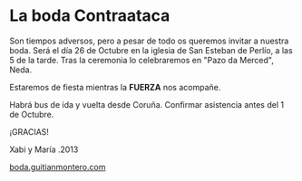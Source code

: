 # La boda Contraataca

Son tiempos adversos, pero a pesar de todo os queremos invitar a nuestra boda. Será el día 26 de Octubre en la iglesia de San Esteban de Perlío, a las 5 de la tarde.
Tras la ceremonia lo celebraremos en "Pazo da Merced", Neda.

Estaremos de fiesta mientras la **FUERZA** nos acompañe.

Habrá bus de ida y vuelta desde Coruña.
Confirmar asistencia antes del 1 de Octubre.

¡GRACIAS!

Xabi y María .2013

[boda.guitianmontero.com](https://boda.guitianmontero.com)
